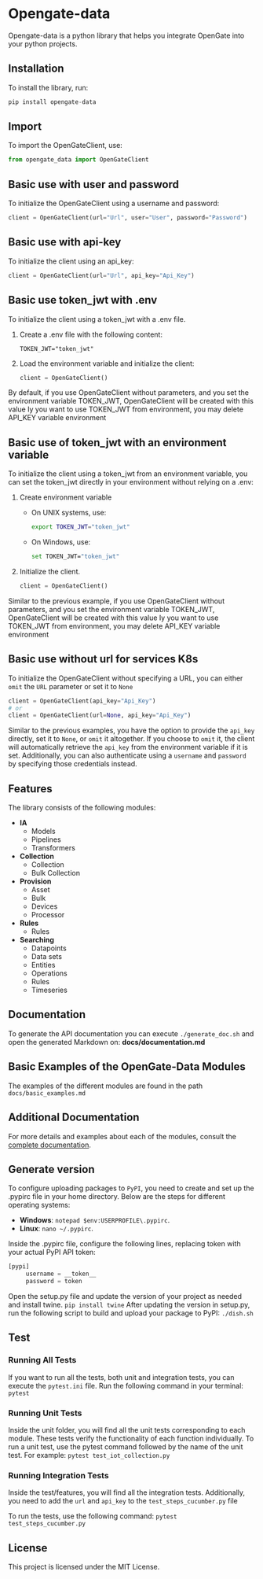 # Opengate-data

Opengate-data is a python library that helps you integrate OpenGate into your python projects.

## Installation
To install the library, run:

```python
pip install opengate-data
```

## Import
To import the OpenGateClient, use:

```python
from opengate_data import OpenGateClient
```

## Basic use with user and password

To initialize the OpenGateClient using a username and password:

```python
client = OpenGateClient(url="Url", user="User", password="Password")
```
## Basic use with api-key

To initialize the client using an api_key:

```python
client = OpenGateClient(url="Url", api_key="Api_Key")
```

## Basic use token_jwt with .env

To initialize the client using a token_jwt with a .env file.

1. Create a .env file with the following content:

    `TOKEN_JWT="token_jwt"`
    <br>

2. Load the environment variable and initialize the client:

    ```python
    client = OpenGateClient()
    ```
   
By default, if you use OpenGateClient without parameters, and you set the environment variable TOKEN_JWT, OpenGateClient will be created with this value 
Iy you want to use TOKEN_JWT from environment, you may delete API_KEY variable environment

## Basic use of token_jwt with an environment variable

To initialize the client using a token_jwt from an environment variable, you can set the token_jwt directly in your environment without relying on a .env: 

1. Create environment variable

   - On UNIX systems, use:
     ```bash
     export TOKEN_JWT="token_jwt"
     ```

   - On Windows, use:
      ```bash
      set TOKEN_JWT="token_jwt"
      ```

2. Initialize the client.

    ```python
    client = OpenGateClient()
    ```

Similar to the previous example, if you use OpenGateClient without parameters, and you set the environment variable TOKEN_JWT, OpenGateClient will be created with this value
Iy you want to use TOKEN_JWT from environment, you may delete API_KEY variable environment

## Basic use without url for services K8s

To initialize the OpenGateClient without specifying a URL, you can either `omit` the `URL` parameter or set it to `None`

```python
client = OpenGateClient(api_key="Api_Key")
# or
client = OpenGateClient(url=None, api_key="Api_Key")
```
Similar to the previous examples, you have the option to provide the `api_key` directly, set it to `None`, or `omit` it altogether. If you choose to `omit` it, the client will automatically retrieve the `api_key` from the environment variable if it is set. Additionally, you can also authenticate using a `username` and `password` by specifying those credentials instead.


## Features

The library consists of the following modules:

- **IA**
  - Models
  - Pipelines
  - Transformers
- **Collection**
  - Collection
  - Bulk Collection
- **Provision**
  - Asset
  - Bulk
  - Devices
  - Processor
- **Rules**
  - Rules
- **Searching**
  - Datapoints
  - Data sets
  - Entities
  - Operations
  - Rules
  - Timeseries

## Documentation

To generate the API documentation you can execute `./generate_doc.sh` and open the generated Markdown on:
**docs/documentation.md**

## Basic Examples of the OpenGate-Data Modules

The examples of the different modules are found in the path `docs/basic_examples.md`

## Additional Documentation

For more details and examples about each of the modules,
consult the [complete documentation](https://documentation.opengate.es/).

## Generate version

To configure uploading packages to `PyPI`, you need to create and set up the .pypirc file in your home directory. Below are the steps for different operating systems:

- **Windows**: `notepad $env:USERPROFILE\.pypirc`. 
- **Linux**: `nano ~/.pypirc`. 

Inside the .pypirc file, configure the following lines, replacing token with your actual PyPI API token:

```python
[pypi]
     username = __token__
     password = token
```

Open the setup.py file and update the version of your project as needed and install twine. `pip install twine`
After updating the version in setup.py, run the following script to build and upload your package to PyPI: `./dish.sh`

## Test

### Running All Tests

If you want to run all the tests, both unit and integration tests, you can execute the `pytest.ini` file.
Run the following command in your terminal: `pytest`

### Running Unit Tests

Inside the unit folder, you will find all the unit tests corresponding to each module.
These tests verify the functionality of each function individually.
To run a unit test, use the pytest command followed by the name of the unit test.
For example: `pytest test_iot_collection.py`

### Running Integration Tests

Inside the test/features, you will find all the integration tests.
Additionally, you need to add the `url` and `api_key` to the `test_steps_cucumber.py` file

To run the tests, use the following command: `pytest test_steps_cucumber.py`

## License

This project is licensed under the MIT License.
